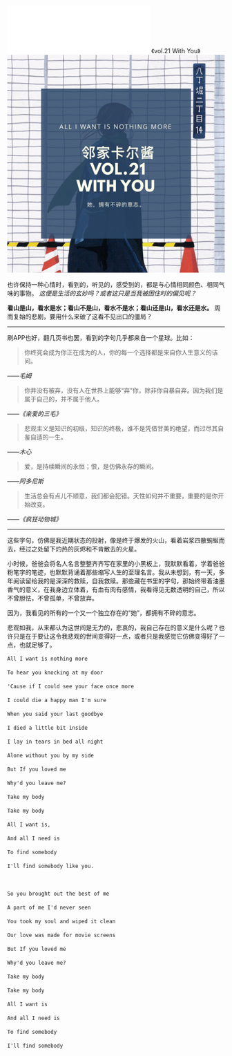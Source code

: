 <iframe frameborder="no" border="0" marginwidth="0" marginheight="0" width=330 height=110 src="//music.163.com/outchain/player?type=3&id=2062324490&auto=0&height=90"></iframe>
《vol.21 With You》

<img src="/images/post/Neighbor/vol21.jpg"/>

也许保持一种心情时，看到的，听见的，感受到的，都是与心情相同颜色、相同气味的事物。 *这便是生活的玄妙吗？或者这只是当我被困住时的偏见呢？*

**看山是山，看水是水；看山不是山，看水不是水；看山还是山，看水还是水。** 周而复始的悲剧，要用什么来破了这看不见出口的僵局？

---

刷APP也好，翻几页书也罢，看到的字句几乎都来自一个星球。比如：

> 你终究会成为你正在成为的人，你的每一个选择都是来自你人生意义的诘问。

*——毛姆*

> 你并没有被弃，没有人在世界上能够“弃”你，除非你自暴自弃。因为我们是属于自己的，并不属于他人。

*——《亲爱的三毛》*

> 悲观主义是知识的初级，知识的终极，谁不是凭借甘美的绝望，而过尽其自鉴自适的一生。

*——木心*

> 爱，是持续瞬间的永恒；恨，是仿佛永存的瞬间。

*——阿多尼斯*

> 生活总会有点儿不顺意，我们都会犯错。天性如何并不重要，重要的是你开始改变。

*——《疯狂动物城》*

---

这些字句，仿佛是我近期状态的投射，像是终于爆发的火山，看着岩浆四散蜿蜒而去，经过之处留下灼热的灰烬和不肯散去的火星。

小时候，爸爸会将名人名言整整齐齐写在家里的小黑板上，我默默看着，学着爸爸粉笔字的笔迹，也默默背诵着那些缩写人生的至理名言。我从未想到，有一天，多年阅读留给我的是深深的救赎，自我救赎。那些藏在书里的字句，那始终带着油墨香气的意义，在我身边立体着，有血有肉有感情，我看得见无数透明的自己，所以不曾胆怯，不曾孤单，不曾放弃。

因为，我看见的所有的一个又一个独立存在的“她”，都拥有不碎的意志。

悲观如我，从来都认为这世间是无力的，悲哀的，我自己存在的意义是什么呢？也许只是在于要让这令我悲观的世间变得好一点，或者只是我感觉它仿佛变得好了一点，也就足够了。

```
All I want is nothing more

To hear you knocking at my door

'Cause if I could see your face once more

I could die a happy man I'm sure

When you said your last goodbye

I died a little bit inside

I lay in tears in bed all night

Alone without you by my side

But If you loved me

Why'd you leave me?

Take my body

Take my body

All I want is,

And all I need is

To find somebody

I'll find somebody like you.



So you brought out the best of me

A part of me I'd never seen

You took my soul and wiped it clean

Our love was made for movie screens

But If you loved me

Why'd you leave me?

Take my body

Take my body

All I want is

And all I need is

To find somebody

I'll find somebody
```
